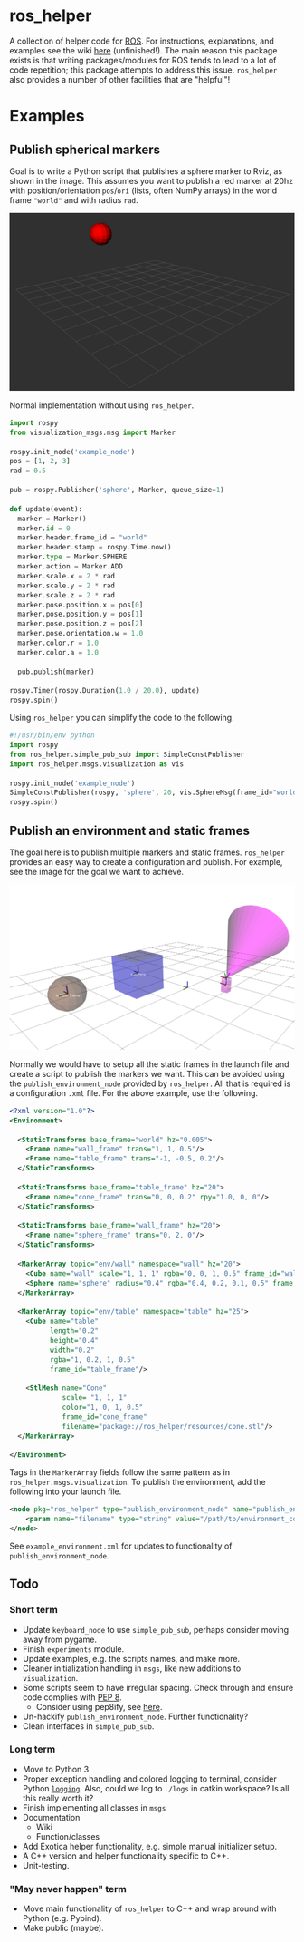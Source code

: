# ros_helper

A collection of helper code for [ROS](https://www.ros.org/). For instructions, explanations, and examples see the wiki [here](https://github.com/cmower/ros_helper/wiki) (unfinished!). The main reason this package exists is that writing packages/modules for ROS tends to lead to a lot of code repetition; this package attempts to address this issue. `ros_helper` also provides a number of other facilities that are "helpful"!

# Examples

## Publish spherical markers

Goal is to write a Python script that  publishes a sphere marker to Rviz, as shown in the image. This assumes you want to publish a red marker at 20hz with position/orientation `pos`/`ori` (lists, often NumPy arrays) in the world frame `"world"` and with radius `rad`.

![](https://github.com/cmower/ros_helper/blob/master/doc/images/sphere.png?raw=true)

Normal implementation without using `ros_helper`.
```python
import rospy
from visualization_msgs.msg import Marker

rospy.init_node('example_node')
pos = [1, 2, 3]
rad = 0.5

pub = rospy.Publisher('sphere', Marker, queue_size=1)

def update(event):
  marker = Marker()
  marker.id = 0
  marker.header.frame_id = "world"
  marker.header.stamp = rospy.Time.now()
  marker.type = Marker.SPHERE
  marker.action = Marker.ADD
  marker.scale.x = 2 * rad
  marker.scale.y = 2 * rad
  marker.scale.z = 2 * rad
  marker.pose.position.x = pos[0]
  marker.pose.position.y = pos[1]
  marker.pose.position.z = pos[2]
  marker.pose.orientation.w = 1.0
  marker.color.r = 1.0
  marker.color.a = 1.0

  pub.publish(marker)

rospy.Timer(rospy.Duration(1.0 / 20.0), update)
rospy.spin()
```

Using `ros_helper` you can simplify the code to the following.
```python
#!/usr/bin/env python
import rospy
from ros_helper.simple_pub_sub import SimpleConstPublisher
import ros_helper.msgs.visualization as vis

rospy.init_node('example_node')
SimpleConstPublisher(rospy, 'sphere', 20, vis.SphereMsg(frame_id="world", position=[1, 2, 3], radius=0.5, rgba=[1, 0, 0, 1]))
rospy.spin()
```

## Publish an environment and static frames

The goal here is to publish multiple markers and static frames. `ros_helper` provides an easy way to create a configuration and publish. For example, see the image for the goal we want to achieve. 

![](https://raw.githubusercontent.com/cmower/ros_helper/master/doc/images/publish_environment_node_example.png?token=AB6K7QC66BPL4TWG3PWM3EC5FSGFU)

Normally we would have to setup all the static frames in the launch file and create a script to publish the markers we want. This can be avoided using the `publish_environment_node` provided by `ros_helper`. All that is required is a configuration `.xml` file. For the above example, use the following. 

```xml
<?xml version="1.0"?>
<Environment>

  <StaticTransforms base_frame="world" hz="0.005">
	<Frame name="wall_frame" trans="1, 1, 0.5"/>
	<Frame name="table_frame" trans="-1, -0.5, 0.2"/>
  </StaticTransforms>

  <StaticTransforms base_frame="table_frame" hz="20">
	<Frame name="cone_frame" trans="0, 0, 0.2" rpy="1.0, 0, 0"/>
  </StaticTransforms>

  <StaticTransforms base_frame="wall_frame" hz="20">
	<Frame name="sphere_frame" trans="0, 2, 0"/>
  </StaticTransforms>

  <MarkerArray topic="env/wall" namespace="wall" hz="20">
	<Cube name="wall" scale="1, 1, 1" rgba="0, 0, 1, 0.5" frame_id="wall_frame"/>
	<Sphere name="sphere" radius="0.4" rgba="0.4, 0.2, 0.1, 0.5" frame_id="sphere_frame"/>
  </MarkerArray>

  <MarkerArray topic="env/table" namespace="table" hz="25">
	<Cube name="table"
		  length="0.2"
		  height="0.4"
		  width="0.2"
		  rgba="1, 0.2, 1, 0.5"
		  frame_id="table_frame"/>

    <StlMesh name="Cone"
			 scale= "1, 1, 1"
			 color="1, 0, 1, 0.5"
			 frame_id="cone_frame"
			 filename="package://ros_helper/resources/cone.stl"/>
  </MarkerArray>

</Environment>
```

Tags in the `MarkerArray` fields follow the same pattern as in `ros_helper.msgs.visualization`. To publish the environment, add the following into your launch file.

```xml
<node pkg="ros_helper" type="publish_environment_node" name="publish_environment_node">
	<param name="filename" type="string" value="/path/to/environment_config.xml"/>
</node>
```

See `example_environment.xml` for updates to functionality of `publish_environment_node`.

## Todo

### Short term

* Update `keyboard_node` to use `simple_pub_sub`, perhaps consider moving away from pygame.
* Finish `experiments` module.
* Update examples, e.g. the scripts names, and make more.
* Cleaner initialization handling in `msgs`, like new additions to `visualization`.
* Some scripts seem to have irregular spacing. Check through and ensure code complies with [PEP 8](https://www.python.org/dev/peps/pep-0008/).
  * Consider using pep8ify, see [here](https://github.com/spulec/pep8ify).
* Un-hackify `publish_environment_node`. Further functionality?
* Clean interfaces in `simple_pub_sub`.

### Long term

* Move to Python 3
* Proper exception handling and colored logging to terminal, consider Python [`logging`](https://docs.python.org/2/library/logging.html). Also, could we log to `./logs` in catkin workspace? Is all this really worth it?
* Finish implementing all classes in `msgs`
* Documentation
  * Wiki
  * Function/classes
* Add Exotica helper functionality, e.g. simple manual initializer setup.
* A C++ version and helper functionality specific to C++.
* Unit-testing.

### "May never happen" term

* Move main functionality of `ros_helper` to C++ and wrap around with Python (e.g. Pybind).
* Make public (maybe).
